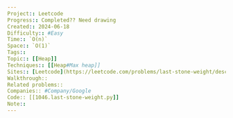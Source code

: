 ```yaml
---
Project:: Leetcode
Progress:: Completed?? Need drawing
Created:: 2024-06-18
Difficulty:: #Easy 
Time:: `O(n)`
Space:: `O(1)`
Tags:: 
Topic:: [[Heap]]
Techniques:: [[Heap#Max heap]]
Sites:: [Leetcode](https://leetcode.com/problems/last-stone-weight/description/)
Walkthrough:: 
Related problems:: 
Companies:: #Company/Google
Code:: [[1046.last-stone-weight.py]]
Note:: 
---
```

